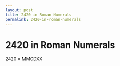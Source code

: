 ```yaml
---
layout: post
title: 2420 in Roman Numerals
permalink: 2420-in-roman-numerals
---
```


# 2420 in Roman Numerals

2420 = MMCDXX

